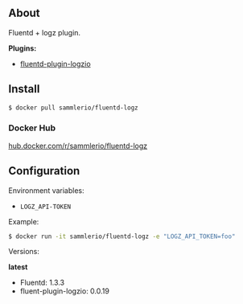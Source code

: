## About

Fluentd + logz plugin.

**Plugins:**  

- [fluentd-plugin-logzio](https://github.com/logzio/fluent-plugin-logzio)

## Install

```sh
$ docker pull sammlerio/fluentd-logz
```

### Docker Hub

[hub.docker.com/r/sammlerio/fluentd-logz](https://hub.docker.com/r/sammlerio/fluentd-logz/)

## Configuration

Environment variables:

- `LOGZ_API-TOKEN`

Example:

```bash
$ docker run -it sammlerio/fluentd-logz -e "LOGZ_API_TOKEN=foo"
```

Versions:

**latest**
- Fluentd: 1.3.3
- fluent-plugin-logzio: 0.0.19